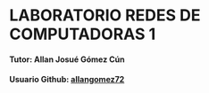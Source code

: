 # LABORATORIO REDES DE COMPUTADORAS 1
#### Tutor: Allan Josué Gómez Cún

#### Usuario Github: [allangomez72](https://github.com/allangomez72)
